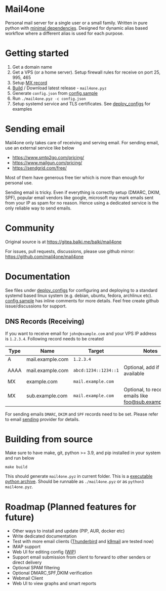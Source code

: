 # Mail4one

Personal mail server for a single user or a small family. Written in pure python with [minimal dependencies](Pipfile).
Designed for dynamic alias based workflow where a different alias is used for each purpose.

# Getting started

 1. Get a domain name
 1. Get a VPS (or a home server). Setup firewall rules for receive on port 25, 995, 465
 1. Setup [MX record](#dns-records-receiving)
 1. [Build](#building-from-source) / Download latest release - `mail4one.pyz`
 1. Generate `config.json` from [config.sample](deploy_configs/config.sample)
 1. Run `./mail4one.pyz -c config.json`
 1. Setup systemd service and TLS certificates. See [deploy_configs](deploy_configs/) for examples

# Sending email

Mail4one only takes care of receiving and serving email. For sending email, use an external service like below

* https://www.smtp2go.com/pricing/
* https://www.mailgun.com/pricing/
* https://sendgrid.com/free/

Most of them have generous free tier which is more than enough for personal use.

Sending email is tricky. Even if everything is correctly setup (DMARC, DKIM, SPF), popular email vendors like google, microsoft may mark emails sent from your IP as spam for no reason. Hence using a dedicated service is the only reliable way to send emails.

# Community

Original source is at https://gitea.balki.me/balki/mail4one

For issues, pull requests, discussions, please use github mirror: https://github.com/mail4one/mail4one

# Documentation

See files under [deploy_configs](deploy_configs/) for configuring and deploying to a standard systemd based linux system (e.g. debian, ubuntu, fedora, archlinux etc). [config.sample](deploy_configs/config.sample) has inline comments for more details. Feel free create github issue/discussions for support.

## DNS Records (Receiving)

If you want to receive email for `john@example.com` and your VPS IP address is `1.2.3.4`. Following record needs to be created

|Type  | Name             | Target               | Notes                                                |
|------|------------------|----------------------|------------------------------------------------------|
| A    | mail.example.com | `1.2.3.4`              |                                                      |
| AAAA | mail.example.com | `abcd:1234::1234::1`   | Optional, add if available                           |
| MX   | example.com      | `mail.example.com`     |                                                      |
| MX   | sub.example.com  | `mail.example.com`     | Optional, to receive emails like foo@sub.example.com |

For sending emails `DMARC`, `DKIM` and `SPF` records need to be set. Please refer to email [sending](#sending-email) provider for details.

# Building from source

Make sure to have make, git, python >= 3.9, and pip installed in your system and run below

    make build

This should generate `mail4one.pyz` in current folder. This is a [executable python archive](https://docs.python.org/3/library/zipapp.html). Should be runnable as `./mail4one.pyz` or as `python3 mail4one.pyz`.

# Roadmap (Planned features for future)

* Other ways to install and update (PIP, AUR, docker etc)
* Write dedicated documentation
* Test with more email clients ([Thunderbird](https://www.thunderbird.net/) and [k9mail](https://k9mail.app/) are tested now)
* IMAP support
* Web UI for editing config ([WIP](https://github.com/mail4one/mail4one/tree/webform))
* Support email submission from client to forward to other senders or direct delivery
* Optional SPAM filtering
* Optional DMARC,SPF,DKIM verification
* Webmail Client
* Web UI to view graphs and smart reports
